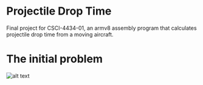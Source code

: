 # Projectile Drop Time
Final project for CSCI-4434-01, an armv8 assembly program that calculates projectile drop time from a moving aircraft.

# The initial problem

![alt text](https://github.com/jakeintravaia/projectiledroptime/blob/problem.png?raw=true)
